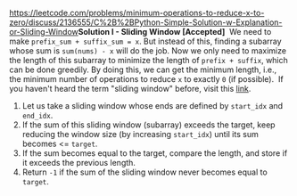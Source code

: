 https://leetcode.com/problems/minimum-operations-to-reduce-x-to-zero/discuss/2136555/C%2B%2BPython-Simple-Solution-w-Explanation-or-Sliding-Window
​
**Solution I - Sliding Window [Accepted]**
​
We need to make `prefix_sum + suffix_sum = x`. But instead of this, finding a subarray whose sum is `sum(nums) - x` will do the job. Now we only need to maximize the length of this subarray to minimize the length of `prefix + suffix`, which can be done greedily. By doing this, we can get the minimum length, i.e., the minimum number of operations to reduce `x` to exactly `0` (if possible).
​
If you haven't heard the term "sliding window" before, visit this [link](https://stackoverflow.com/questions/8269916/what-is-sliding-window-algorithm-examples).
​
1. Let us take a sliding window whose ends are defined by `start_idx` and `end_idx`.
2. If the sum of this sliding window (subarray) exceeds the target, keep reducing the window size (by increasing `start_idx`) until its sum becomes <= `target`.
3. If the sum becomes equal to the target, compare the length, and store if it exceeds the previous length.
4. Return `-1` if the sum of the sliding window never becomes equal to `target`.
​
​